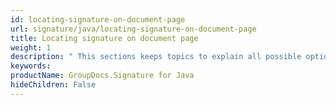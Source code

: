 ```yaml
---
id: locating-signature-on-document-page
url: signature/java/locating-signature-on-document-page
title: Locating signature on document page
weight: 1
description: " This sections keeps topics to explain all possible options to locate signature on document page with absolute positioning, relative, in percents of page size, with various alignment options."
keywords: 
productName: GroupDocs.Signature for Java
hideChildren: False
---
```

